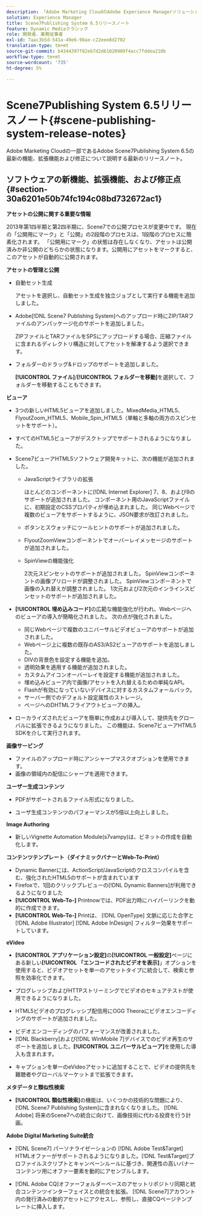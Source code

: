```yaml
---
description: 「Adobe Marketing CloudのAdobe Experience Managerソリューションに含まれるAdobe Scene7パブリッシングシステム6.5の最新の機能、拡張機能および修正について説明する最新のリリースノートです。」
solution: Experience Manager
title: Scene7Publishing System 6.5リリースノート
feature: Dynamic Mediaクラシック
role: 開発者、業務従事者
exl-id: 7aac3b5d-541a-49e6-98ae-c22eee8d2702
translation-type: tm+mt
source-git-commit: b4344397f82eb7d2d61020909f4acc7fddea210b
workflow-type: tm+mt
source-wordcount: '735'
ht-degree: 5%

---
```


# Scene7Publishing System 6.5リリースノート{#scene-publishing-system-release-notes}

Adobe Marketing Cloudの一部であるAdobe Scene7Publishing System 6.5の最新の機能、拡張機能および修正について説明する最新のリリースノート。

## ソフトウェアの新機能、拡張機能、および修正点{#section-30a6201e50b74fc194c08bd732672ac1}

**アセットの公開に関する重要な情報**

2013年第1四半期と第2四半期に、Scene7での公開プロセスが変更中です。 現在の「公開用にマーク」と「公開」の2段階のプロセスは、1段階のプロセスに簡素化されます。 「公開用にマーク」の状態は存在しなくなり、アセットは公開済みか非公開のどちらかの状態になります。公開用にアセットをマークすると、このアセットが自動的に公開されます。

**アセットの管理と公開**

* 自動セット生成

   アセットを選択し、自動セット生成を独立ジョブとして実行する機能を追加しました。
* Adobe[!DNL Scene7 Publishing System]へのアップロード時にZIP/TARファイルのアンパッケージ化のサポートを追加しました。

   ZIPファイルとTARファイルをSPSにアップロードする場合、圧縮ファイルに含まれるディレクトリ構造に対してアセットを解凍するよう選択できます。

* フォルダーのドラッグ&amp;ドロップのサポートを追加しました。

   **[!UICONTROL ファイル]**/**[!UICONTROL フォルダーを移動]**&#x200B;を選択して、フォルダーを移動することもできます。

**ビューア**

* 3つの新しいHTML5ビューアを追加しました。MixedMedia_HTML5、FlyoutZoom_HTML5、Mobile_Spin_HTML5（単軸と多軸の両方のスピンセットをサポート）。

<!-- 
  [More information](http://help.adobe.com/en_US/scene7/using/WS6E593DEA-7D81-4cd6-84B0-85E8BB274176.html#WS1c46793299cf21d77e926d1613177f0a020-8000.html).  -->
* すべてのHTML5ビューアがデスクトップでサポートされるようになりました。

<!--   [More information](http://help.adobe.com/en_US/scene7/using/WS6E593DEA-7D81-4cd6-84B0-85E8BB274176.html#WS1c46793299cf21d77e926d1613177f0a020-8000.html). -->
* Scene7ビューアHTML5ソフトウェア開発キットに、次の機能が追加されました。

   * JavaScriptライブラリの拡張

      ほとんどのコンポーネントに[!DNL Internet Explorer] 7、8、および9のサポートが追加されました。 コンポーネント用のJavaScriptファイルに、初期設定のCSSプロパティが埋め込まれました。 同じWebページで複数のビューアをサポートするように、JSON要求が改訂されました。

   * ボタンとスウォッチにツールヒントのサポートが追加されました。
   * FlyoutZoomViewコンポーネントでオーバーレイメッセージのサポートが追加されました。
   * SpinViewの機能強化

      2次元スピンセットのサポートが追加されました。 SpinViewコンポーネントの画像プリロードが調整されました。 SpinViewコンポーネントで画像の入れ替えが調整されました。 1次元および2次元のインラインスピンセットのサポートが追加されました。

* **[!UICONTROL 埋め込みコード]**&#x200B;の広範な機能強化が行われ、Webページへのビューアの導入が簡略化されました。 次の点が強化されました。

   * 同じWebページで複数のユニバーサルビデオビューアのサポートが追加されました。
   * Webページ上に複数の既存のAS3/AS2ビューアのサポートを追加しました。
   * DIVの背景色を設定する機能を追加。
   * 透明効果を適用する機能が追加されました。
   * カスタムアイコンオーバーレイを設定する機能が追加されました。
   * 埋め込みビューア内で画像/アセットを入れ替えるための単純なAPI。
   * Flashが有効になっていないデバイスに対するカスタムフォールバック。
   * サーバー側でのデフォルト設定属性のストレージ。
   * ページへのDHTMLフライアウトビューアの挿入。

* ローカライズされたビューアを簡単に作成および導入して、提供先をグローバルに拡張できるようになりました。 この機能は、Scene7ビューアHTML5 SDKを介して実行されます。

**画像サービング**

* ファイルのアップロード時にアンシャープマスクオプションを使用できます。
* 画像の領域内の配信にシャープを適用できます。

**ユーザー生成コンテンツ**

* PDFがサポートされるファイル形式になりました。

<!--   [More information](http://help.adobe.com/en_US/scene7/using/WSe8b0455615e2dc47-2df907a712f31201b35-8000.html).  -->
* ユーザ生成コンテンツのパフォーマンスが5倍以上向上しました。

**Image Authoring**

* 新しいVignette Automation Module(s7vampy)は、ビネットの作成を自動化します。

**コンテンツテンプレート（ダイナミックバナーとWeb-To-Print）**

* Dynamic Bannerには、ActionScript/JavaScriptのクロスコンパイルを含む、強化されたHTML5のサポートが含まれています
* Firefoxで、1回のクリックプレビューの[!DNL Dynamic Banners]が利用できるようになりました
* **[!UICONTROL Web-To-]** Printnowでは、PDF出力時にハイパーリンクを動的に作成できます。
* **[!UICONTROL Web-To-]** Printは、 [!DNL OpenType] 文脈に応じた合字と [!DNL Adobe Illustrator]  [!DNL Adobe InDesign] フィルター効果をサポートしています。

**eVideo**

* **[!UICONTROL アプリケーション設定]**&#x200B;の&#x200B;**[!UICONTROL 一般設定]**&#x200B;ページにある新しい&#x200B;**[!UICONTROL 「エンコードされたビデオを表示]**」オプションを使用すると、ビデオアセットを単一のアセットタイプに統合して、検索と参照を効率化できます。

<!--   [More information](http://help.adobe.com/en_US/scene7/using/WSCCBA9D3A-06A3-4f29-AF6B-36CBB2A655F1.html).  -->

* プログレッシブおよびHTTPストリーミングでビデオのセキュアテストが使用できるようになりました。

<!--   [More information](http://help.adobe.com/en_US/scene7/using/WSd968ca97bf01df72-5efde3a123268dd80f5-8000.html). -->
* HTML5ビデオのプログレッシブ配信用にOGG Theoraにビデオエンコーディングのサポートが追加されました。

<!--   [More information](http://help.adobe.com/en_US/scene7/using/WSE86ACF2B-BD50-4c48-A1D7-9CD4405B62D0.html#WS1c46793299cf21d7-39fae9c1131ba8968f7-7fff.html). -->
* ビデオエンコーディングのパフォーマンスが改善されました。
* [!DNL Blackberry]および[!DNL WinMobile 7]デバイスでのビデオ再生のサポートを追加しました。**[!UICONTROL ユニバーサルビューア]**&#x200B;を使用した導入も含まれます。

<!--   [More information](http://help.adobe.com/en_US/scene7/using/WS6E593DEA-7D81-4cd6-84B0-85E8BB274176.html#WS1c46793299cf21d77e926d1613177f0a020-8000.html) or the [eVideo chapter](http://help.adobe.com/en_US/scene7/using/WS53492AE1-6029-45d8-BF80-F4B5CF33EB08.html). -->

* キャプションを単一のeVideoアセットに追加することで、ビデオの提供先を難聴者やグローバルマーケットまで拡張できます。

<!--   See [More information](http://help.adobe.com/en_US/scene7/using/WS98ca2e6790647c06-6f6f53e137b959f094-8000.html). -->

**メタデータと類似性検索**

* **[!UICONTROL 類似性検索]**&#x200B;の機能は、いくつかの技術的な問題により、[!DNL Scene7 Publishing System]に含まれなくなりました。 [!DNL Adobe] 将来のScene7への統合に向けて、画像技術に代わる投資を行う計画。

**Adobe Digital Marketing Suite統合**

* [!DNL Scene7] パーソナライゼーションの [!DNL Adobe Test&Target] HTMLオファーがサポートされるようになりました。[!DNL Test&Target]プロファイルスクリプトとキャンペーンルールに基づき、関連性の高いバナーコンテンツ用にオファー要素を動的にアセンブルします。

* [!DNL Adobe CQ]オファーフォルダーベースのアセットリポジトリ同期と統合コンテンツインターフェイスとの統合を拡張。 [!DNL Scene7]アカウント内の発行済みの動的アセットにアクセスし、参照し、直接CQページテンプレートに挿入します。
